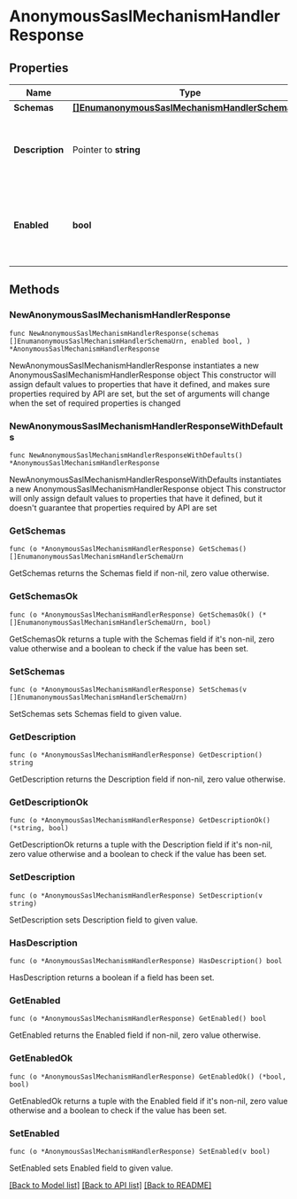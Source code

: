 # AnonymousSaslMechanismHandlerResponse

## Properties

Name | Type | Description | Notes
------------ | ------------- | ------------- | -------------
**Schemas** | [**[]EnumanonymousSaslMechanismHandlerSchemaUrn**](EnumanonymousSaslMechanismHandlerSchemaUrn.md) |  | 
**Description** | Pointer to **string** | A description for this SASL Mechanism Handler | [optional] 
**Enabled** | **bool** | Indicates whether the SASL mechanism handler is enabled for use. | 

## Methods

### NewAnonymousSaslMechanismHandlerResponse

`func NewAnonymousSaslMechanismHandlerResponse(schemas []EnumanonymousSaslMechanismHandlerSchemaUrn, enabled bool, ) *AnonymousSaslMechanismHandlerResponse`

NewAnonymousSaslMechanismHandlerResponse instantiates a new AnonymousSaslMechanismHandlerResponse object
This constructor will assign default values to properties that have it defined,
and makes sure properties required by API are set, but the set of arguments
will change when the set of required properties is changed

### NewAnonymousSaslMechanismHandlerResponseWithDefaults

`func NewAnonymousSaslMechanismHandlerResponseWithDefaults() *AnonymousSaslMechanismHandlerResponse`

NewAnonymousSaslMechanismHandlerResponseWithDefaults instantiates a new AnonymousSaslMechanismHandlerResponse object
This constructor will only assign default values to properties that have it defined,
but it doesn't guarantee that properties required by API are set

### GetSchemas

`func (o *AnonymousSaslMechanismHandlerResponse) GetSchemas() []EnumanonymousSaslMechanismHandlerSchemaUrn`

GetSchemas returns the Schemas field if non-nil, zero value otherwise.

### GetSchemasOk

`func (o *AnonymousSaslMechanismHandlerResponse) GetSchemasOk() (*[]EnumanonymousSaslMechanismHandlerSchemaUrn, bool)`

GetSchemasOk returns a tuple with the Schemas field if it's non-nil, zero value otherwise
and a boolean to check if the value has been set.

### SetSchemas

`func (o *AnonymousSaslMechanismHandlerResponse) SetSchemas(v []EnumanonymousSaslMechanismHandlerSchemaUrn)`

SetSchemas sets Schemas field to given value.


### GetDescription

`func (o *AnonymousSaslMechanismHandlerResponse) GetDescription() string`

GetDescription returns the Description field if non-nil, zero value otherwise.

### GetDescriptionOk

`func (o *AnonymousSaslMechanismHandlerResponse) GetDescriptionOk() (*string, bool)`

GetDescriptionOk returns a tuple with the Description field if it's non-nil, zero value otherwise
and a boolean to check if the value has been set.

### SetDescription

`func (o *AnonymousSaslMechanismHandlerResponse) SetDescription(v string)`

SetDescription sets Description field to given value.

### HasDescription

`func (o *AnonymousSaslMechanismHandlerResponse) HasDescription() bool`

HasDescription returns a boolean if a field has been set.

### GetEnabled

`func (o *AnonymousSaslMechanismHandlerResponse) GetEnabled() bool`

GetEnabled returns the Enabled field if non-nil, zero value otherwise.

### GetEnabledOk

`func (o *AnonymousSaslMechanismHandlerResponse) GetEnabledOk() (*bool, bool)`

GetEnabledOk returns a tuple with the Enabled field if it's non-nil, zero value otherwise
and a boolean to check if the value has been set.

### SetEnabled

`func (o *AnonymousSaslMechanismHandlerResponse) SetEnabled(v bool)`

SetEnabled sets Enabled field to given value.



[[Back to Model list]](../README.md#documentation-for-models) [[Back to API list]](../README.md#documentation-for-api-endpoints) [[Back to README]](../README.md)


